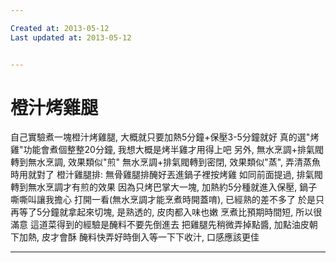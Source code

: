 ```yaml
---

Created at: 2013-05-12
Last updated at: 2013-05-12


---
```


# 橙汁烤雞腿


自己實驗煮一塊橙汁烤雞腿, 大概就只要加熱5分鐘+保壓3-5分鐘就好
真的選"烤雞"功能會煮個整整20分鐘, 我想大概是烤半雞才用得上吧
另外, 無水烹調+排氣閥轉到無水烹調, 效果類似"煎"
無水烹調+排氣閥轉到密閉, 效果類似"蒸", 弄清蒸魚時用就對了
橙汁雞腿排: 無骨雞腿排醃好丟進鍋子裡按烤雞
如同前面提過, 排氣閥轉到無水烹調才有煎的效果
因為只烤巴掌大一塊, 加熱約5分種就進入保壓, 鍋子嘶嘶叫讓我擔心
打開一看(無水烹調才能烹煮時開蓋唷), 已經熟的差不多了
於是只再等了5分鐘就拿起來切塊, 是熟透的, 皮肉都入味也嫩
烹煮比預期時間短, 所以很滿意
這道菜得到的經驗是醃料不要先倒進去
把雞腿先稍微弄掉點醬, 加點油皮朝下加熱, 皮才會酥
醃料快弄好時倒入等一下下收汁, 口感應該更佳

* * *

